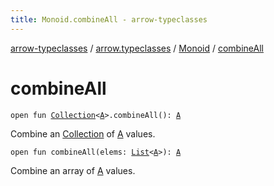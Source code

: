 ```yaml
---
title: Monoid.combineAll - arrow-typeclasses
---
```


[arrow-typeclasses](../../index.html) / [arrow.typeclasses](../index.html) / [Monoid](index.html) / [combineAll](./combine-all.html)

# combineAll

`open fun `[`Collection`](https://kotlinlang.org/api/latest/jvm/stdlib/kotlin.collections/-collection/index.html)`<`[`A`](index.html#A)`>.combineAll(): `[`A`](index.html#A)

Combine an [Collection](https://kotlinlang.org/api/latest/jvm/stdlib/kotlin.collections/-collection/index.html) of [A](index.html#A) values.

`open fun combineAll(elems: `[`List`](https://kotlinlang.org/api/latest/jvm/stdlib/kotlin.collections/-list/index.html)`<`[`A`](index.html#A)`>): `[`A`](index.html#A)

Combine an array of [A](index.html#A) values.

